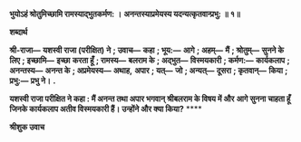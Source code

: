 **भुयोऽहं श्रोतुमिच्छामि रामस्याद्भुतकर्मण: ।** **अनन्तस्याप्रमेयस्य यदन्यत्कृतवान्प्रभु: ॥ १॥** 

**शब्दार्थ** 

**श्री-राजा—** **यशस्वी राजा (परीक्षित) ने** **; उवाच—** **कहा** **; भूय:—** **आगे** **; अहम्—** **मैं** **; श्रोतुम्—** **सुनने के लिए** **; इच्छामि—** **इच्छा** **करता हूँ** **; रामस्य—** **बलराम के** **; अद्भुत—** **विस्मयकारी** **; कर्मण:—** **कार्यकलाप** **; अनन्तस्य—** **अनन्त के** **; अप्रमेयस्य—** **अथाह,** **अपार** **; यत्—** **जो** **; अन्यत्—** **दूसरा** **; कृतवान्—** **किया** **; प्रभु:—** **प्रभु ने।** **.** 

**यशस्वी राजा परीक्षित ने कहा : मैं अनन्त तथा अपार भगवान् श्रीबलराम के विषय में और** **आगे सुनना चाहता हूँ जिनके कार्यकलाप अतीव विस्मयकारी हैं। उन्होंने और क्या किया?** **** 

**श्रीशुक उवाच** 
